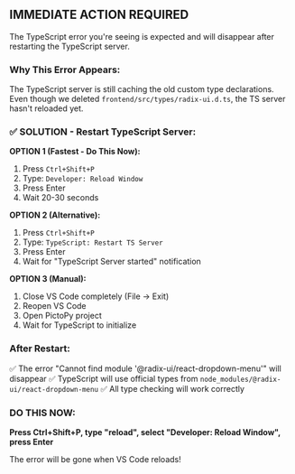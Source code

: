 ## IMMEDIATE ACTION REQUIRED

The TypeScript error you're seeing is expected and will disappear after restarting the TypeScript server.

### Why This Error Appears:

The TypeScript server is still caching the old custom type declarations. Even though we deleted `frontend/src/types/radix-ui.d.ts`, the TS server hasn't reloaded yet.

### ✅ SOLUTION - Restart TypeScript Server:

**OPTION 1 (Fastest - Do This Now):**
1. Press `Ctrl+Shift+P`
2. Type: `Developer: Reload Window`
3. Press Enter
4. Wait 20-30 seconds

**OPTION 2 (Alternative):**
1. Press `Ctrl+Shift+P`
2. Type: `TypeScript: Restart TS Server`
3. Press Enter
4. Wait for "TypeScript Server started" notification

**OPTION 3 (Manual):**
1. Close VS Code completely (File → Exit)
2. Reopen VS Code
3. Open PictoPy project
4. Wait for TypeScript to initialize

### After Restart:

✅ The error "Cannot find module '@radix-ui/react-dropdown-menu'" will disappear
✅ TypeScript will use official types from `node_modules/@radix-ui/react-dropdown-menu`
✅ All type checking will work correctly

### DO THIS NOW:
**Press Ctrl+Shift+P, type "reload", select "Developer: Reload Window", press Enter**

The error will be gone when VS Code reloads!
